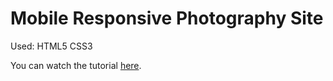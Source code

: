 # Mobile Responsive Photography Site
Used: HTML5 CSS3

You can watch the tutorial 
[here](https://www.youtube.com/watch?v=XsEnj-1hG2o&index=6&list=PLillGF-RfqbZTASqIqdvm1R5mLrQq79CU).
